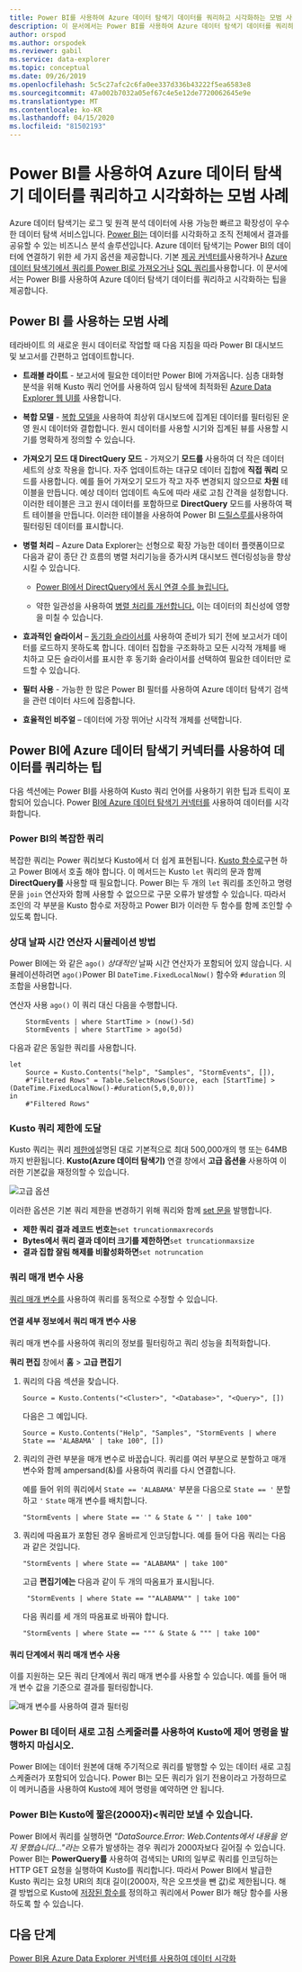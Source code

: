 ```yaml
---
title: Power BI를 사용하여 Azure 데이터 탐색기 데이터를 쿼리하고 시각화하는 모범 사례
description: 이 문서에서는 Power BI를 사용하여 Azure 데이터 탐색기 데이터를 쿼리하고 시각화하는 모범 사례를 알아봅니다.
author: orspod
ms.author: orspodek
ms.reviewer: gabil
ms.service: data-explorer
ms.topic: conceptual
ms.date: 09/26/2019
ms.openlocfilehash: 5c5c27afc2c6fa0ee337d336b43222f5ea6583e8
ms.sourcegitcommit: 47a002b7032a05ef67c4e5e12de7720062645e9e
ms.translationtype: MT
ms.contentlocale: ko-KR
ms.lasthandoff: 04/15/2020
ms.locfileid: "81502193"
---
```

# <a name="best-practices-for-using-power-bi-to-query-and-visualize-azure-data-explorer-data"></a>Power BI를 사용하여 Azure 데이터 탐색기 데이터를 쿼리하고 시각화하는 모범 사례

Azure 데이터 탐색기는 로그 및 원격 분석 데이터에 사용 가능한 빠르고 확장성이 우수한 데이터 탐색 서비스입니다. [Power BI는](https://docs.microsoft.com/power-bi/) 데이터를 시각화하고 조직 전체에서 결과를 공유할 수 있는 비즈니스 분석 솔루션입니다. Azure 데이터 탐색기는 Power BI의 데이터에 연결하기 위한 세 가지 옵션을 제공합니다. 기본 [제공 커넥터를](power-bi-connector.md)사용하거나 [Azure 데이터 탐색기에서 쿼리를 Power BI로 가져오거나](power-bi-imported-query.md) [SQL 쿼리를](power-bi-sql-query.md)사용합니다. 이 문서에서는 Power BI를 사용하여 Azure 데이터 탐색기 데이터를 쿼리하고 시각화하는 팁을 제공합니다. 

## <a name="best-practices-for-using-power-bi"></a>Power BI 를 사용하는 모범 사례 

테라바이트 의 새로운 원시 데이터로 작업할 때 다음 지침을 따라 Power BI 대시보드 및 보고서를 간편하고 업데이트합니다.

* **트래블 라이트** - 보고서에 필요한 데이터만 Power BI에 가져옵니다. 심층 대화형 분석을 위해 Kusto 쿼리 언어를 사용하여 임시 탐색에 최적화된 [Azure Data Explorer 웹 UI를](web-query-data.md) 사용합니다.

* **복합 모델** - [복합 모델을](https://docs.microsoft.com/power-bi/desktop-composite-models) 사용하여 최상위 대시보드에 집계된 데이터를 필터링된 운영 원시 데이터와 결합합니다. 원시 데이터를 사용할 시기와 집계된 뷰를 사용할 시기를 명확하게 정의할 수 있습니다. 

* **가져오기 모드 대 DirectQuery 모드** - 가져오기 **모드를** 사용하여 더 작은 데이터 세트의 상호 작용을 합니다. 자주 업데이트하는 대규모 데이터 집합에 **직접 쿼리** 모드를 사용합니다. 예를 들어 가져오기 모드가 작고 자주 변경되지 않으므로 **차원** 테이블을 만듭니다. 예상 데이터 업데이트 속도에 따라 새로 고침 간격을 설정합니다. 이러한 테이블은 크고 원시 데이터를 포함하므로 **DirectQuery** 모드를 사용하여 팩트 테이블을 만듭니다. 이러한 테이블을 사용하여 Power BI [드릴스루를](https://docs.microsoft.com/power-bi/desktop-drillthrough)사용하여 필터링된 데이터를 표시합니다.

* **병렬 처리** – Azure Data Explorer는 선형으로 확장 가능한 데이터 플랫폼이므로 다음과 같이 종단 간 흐름의 병렬 처리기능을 증가시켜 대시보드 렌더링성능을 향상시킬 수 있습니다.

   * [Power BI에서 DirectQuery에서 동시 연결 수를 늘립니다.](https://docs.microsoft.com/power-bi/desktop-directquery-about#maximum-number-of-connections-option-for-directquery)

   * 약한 일관성을 사용하여 [병렬 처리를 개선합니다.](kusto/concepts/queryconsistency.md) 이는 데이터의 최신성에 영향을 미칠 수 있습니다.

* **효과적인 슬라이서** – [동기화 슬라이서를](https://docs.microsoft.com/power-bi/visuals/power-bi-visualization-slicers#sync-and-use-slicers-on-other-pages) 사용하여 준비가 되기 전에 보고서가 데이터를 로드하지 못하도록 합니다. 데이터 집합을 구조화하고 모든 시각적 개체를 배치하고 모든 슬라이서를 표시한 후 동기화 슬라이서를 선택하여 필요한 데이터만 로드할 수 있습니다.

* **필터 사용** - 가능한 한 많은 Power BI 필터를 사용하여 Azure 데이터 탐색기 검색을 관련 데이터 샤드에 집중합니다.

* **효율적인 비주얼** – 데이터에 가장 뛰어난 시각적 개체를 선택합니다.

## <a name="tips-for-using-the-azure-data-explorer-connector-for-power-bi-to-query-data"></a>Power BI에 Azure 데이터 탐색기 커넥터를 사용하여 데이터를 쿼리하는 팁

다음 섹션에는 Power BI를 사용하여 Kusto 쿼리 언어를 사용하기 위한 팁과 트릭이 포함되어 있습니다. Power [BI에 Azure 데이터 탐색기 커넥터를](power-bi-connector.md) 사용하여 데이터를 시각화합니다.

### <a name="complex-queries-in-power-bi"></a>Power BI의 복잡한 쿼리

복잡한 쿼리는 Power 쿼리보다 Kusto에서 더 쉽게 표현됩니다. [Kusto 함수로](kusto/query/functions/index.md)구현 하 고 Power BI에서 호출 해야 합니다. 이 메서드는 Kusto `let` 쿼리의 문과 함께 **DirectQuery를** 사용할 때 필요합니다. Power BI는 두 개의 `let` 쿼리를 조인하고 명령문을 `join` 연산자와 함께 사용할 수 없으므로 구문 오류가 발생할 수 있습니다. 따라서 조인의 각 부분을 Kusto 함수로 저장하고 Power BI가 이러한 두 함수를 함께 조인할 수 있도록 합니다.

### <a name="how-to-simulate-a-relative-date-time-operator"></a>상대 날짜 시간 연산자 시뮬레이션 방법

Power BI에는 와 같은 `ago()` *상대적인* 날짜 시간 연산자가 포함되어 있지 않습니다.
시뮬레이션하려면 `ago()`Power BI `DateTime.FixedLocalNow()` 함수와 `#duration` 의 조합을 사용합니다.

연산자 사용 `ago()` 이 쿼리 대신 다음을 수행합니다.

```kusto
    StormEvents | where StartTime > (now()-5d)
    StormEvents | where StartTime > ago(5d)
``` 

다음과 같은 동일한 쿼리를 사용합니다.

```powerquery-m
let
    Source = Kusto.Contents("help", "Samples", "StormEvents", []),
    #"Filtered Rows" = Table.SelectRows(Source, each [StartTime] > (DateTime.FixedLocalNow()-#duration(5,0,0,0)))
in
    #"Filtered Rows"
```

### <a name="reaching-kusto-query-limits"></a>Kusto 쿼리 제한에 도달 

Kusto 쿼리는 쿼리 [제한에](kusto/concepts/querylimits.md)설명된 대로 기본적으로 최대 500,000개의 행 또는 64MB까지 반환됩니다. **Kusto(Azure 데이터 탐색기)** 연결 창에서 **고급 옵션을** 사용하여 이러한 기본값을 재정의할 수 있습니다.

![고급 옵션](media/power-bi-best-practices/advanced-options.png)

이러한 옵션은 기본 쿼리 제한을 변경하기 위해 쿼리와 함께 [set 문을](kusto/query/setstatement.md) 발행합니다.

  * **제한 쿼리 결과 레코드 번호는**`set truncationmaxrecords`
  * **Bytes에서 쿼리 결과 데이터 크기를 제한하면**`set truncationmaxsize`
  * **결과 집합 잘림 해제를 비활성화하면**`set notruncation`

### <a name="using-query-parameters"></a>쿼리 매개 변수 사용

[쿼리 매개 변수를](kusto/query/queryparametersstatement.md) 사용하여 쿼리를 동적으로 수정할 수 있습니다. 

#### <a name="using-a-query-parameter-in-the-connection-details"></a>연결 세부 정보에서 쿼리 매개 변수 사용

쿼리 매개 변수를 사용하여 쿼리의 정보를 필터링하고 쿼리 성능을 최적화합니다.
 
**쿼리 편집** 창에서 **홈** > **고급 편집기**

1. 쿼리의 다음 섹션을 찾습니다.

    ```powerquery-m
    Source = Kusto.Contents("<Cluster>", "<Database>", "<Query>", [])
    ```
   
   다음은 그 예입니다.

    ```powerquery-m
    Source = Kusto.Contents("Help", "Samples", "StormEvents | where State == 'ALABAMA' | take 100", [])
    ```

1. 쿼리의 관련 부분을 매개 변수로 바꿉습니다. 쿼리를 여러 부분으로 분할하고 매개 변수와 함께 ampersand(&)를 사용하여 쿼리를 다시 연결합니다.

   예를 들어 위의 쿼리에서 `State == 'ALABAMA'` 부분을 다음으로 `State == '` 분할하고 `'` `State` 매개 변수를 배치합니다.
   
    ```kusto
    "StormEvents | where State == '" & State & "' | take 100"
    ```

1. 쿼리에 따옴표가 포함된 경우 올바르게 인코딩합니다. 예를 들어 다음 쿼리는 다음과 같은 것입니다. 

   ```kusto
   "StormEvents | where State == "ALABAMA" | take 100" 
   ```

   고급 **편집기에는** 다음과 같이 두 개의 따옴표가 표시됩니다.

   ```kusto
    "StormEvents | where State == ""ALABAMA"" | take 100"
   ```

   다음 쿼리를 세 개의 따옴표로 바꿔야 합니다.

   ```kusto
   "StormEvents | where State == """ & State & """ | take 100"
   ```

#### <a name="use-a-query-parameter-in-the-query-steps"></a>쿼리 단계에서 쿼리 매개 변수 사용

이를 지원하는 모든 쿼리 단계에서 쿼리 매개 변수를 사용할 수 있습니다. 예를 들어 매개 변수 값을 기준으로 결과를 필터링합니다.

![매개 변수를 사용하여 결과 필터링](media/power-bi-best-practices/filter-using-parameter.png)

### <a name="dont-use-power-bi-data-refresh-scheduler-to-issue-control-commands-to-kusto"></a>Power BI 데이터 새로 고침 스케줄러를 사용하여 Kusto에 제어 명령을 발행하지 마십시오.

Power BI에는 데이터 원본에 대해 주기적으로 쿼리를 발행할 수 있는 데이터 새로 고침 스케줄러가 포함되어 있습니다. Power BI는 모든 쿼리가 읽기 전용이라고 가정하므로 이 메커니즘을 사용하여 Kusto에 제어 명령을 예약하면 안 됩니다.

### <a name="power-bi-can-send-only-short-lt2000-characters-queries-to-kusto"></a>Power BI는 Kusto에 짧은(2000자)&lt;쿼리만 보낼 수 있습니다.

Power BI에서 쿼리를 실행하면 _"DataSource.Error: Web.Contents에서 내용을 얻지 못했습니다..."라는_ 오류가 발생하는 경우 쿼리가 2000자보다 길어질 수 있습니다. Power BI는 **PowerQuery를** 사용하여 검색되는 URI의 일부로 쿼리를 인코딩하는 HTTP GET 요청을 실행하여 Kusto를 쿼리합니다. 따라서 Power BI에서 발급한 Kusto 쿼리는 요청 URI의 최대 길이(2000자, 작은 오프셋을 뺀 값)로 제한됩니다. 해결 방법으로 Kusto에 [저장된 함수를](kusto/query/schema-entities/stored-functions.md) 정의하고 쿼리에서 Power BI가 해당 함수를 사용하도록 할 수 있습니다.

## <a name="next-steps"></a>다음 단계

[Power BI용 Azure Data Explorer 커넥터를 사용하여 데이터 시각화](power-bi-connector.md)




